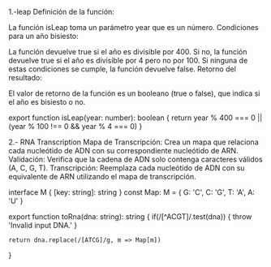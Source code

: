 
1.-leap
Definición de la función:

La función isLeap toma un parámetro year que es un número.
Condiciones para un año bisiesto:

La función devuelve true si el año es divisible por 400.
Si no, la función devuelve true si el año es divisible por 4 pero no por 100.
Si ninguna de estas condiciones se cumple, la función devuelve false.
Retorno del resultado:

El valor de retorno de la función es un booleano (true o false), que indica si el año es bisiesto o no.


export function isLeap(year: number): boolean {
  return year % 400 === 0 || (year % 100 !== 0 && year % 4 === 0)
}
 
 
 2.-
 RNA Transcription
 Mapa de Transcripción: Crea un mapa que relaciona cada nucleótido de ADN con su correspondiente nucleótido de ARN.
Validación: Verifica que la cadena de ADN solo contenga caracteres válidos (A, C, G, T).
Transcripción: Reemplaza cada nucleótido de ADN con su equivalente de ARN utilizando el mapa de transcripción.

 interface M {
    [key: string]: string
}
const Map: M = { 
    G: 'C',
    C: 'G',
    T: 'A',
    A: 'U'
}

export function toRna(dna: string): string {
    if(/[^ACGT]/.test(dna)) {
        throw 'Invalid input DNA.'
    }

    return dna.replace(/[ATCG]/g, m => Map[m])
}